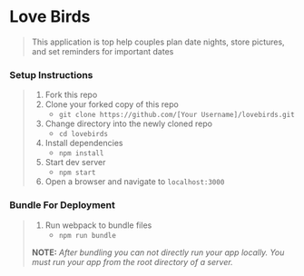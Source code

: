 # Love Birds

> This application is top help couples plan date nights, store pictures, and set reminders for important dates

### Setup Instructions

> 1. Fork this repo
> 1. Clone your forked copy of this repo
>    - `git clone https://github.com/[Your Username]/lovebirds.git`
> 1. Change directory into the newly cloned repo
>    - `cd lovebirds`
> 1. Install dependencies 
>    - `npm install`
> 1. Start dev server
>    - `npm start`
> 1. Open a browser and navigate to `localhost:3000`

### Bundle For Deployment

> 1. Run webpack to bundle files
>    - `npm run bundle`
> 
> **NOTE:** *After bundling you can not directly run your app locally. You must run your app from the root directory of a server.*
